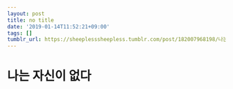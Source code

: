 ```yaml
---
layout: post
title: no title
date: '2019-01-14T11:52:21+09:00'
tags: []
tumblr_url: https://sheeplesssheepless.tumblr.com/post/182007968198/나는-자신이-없다
---
```

# 나는 자신이 없다
